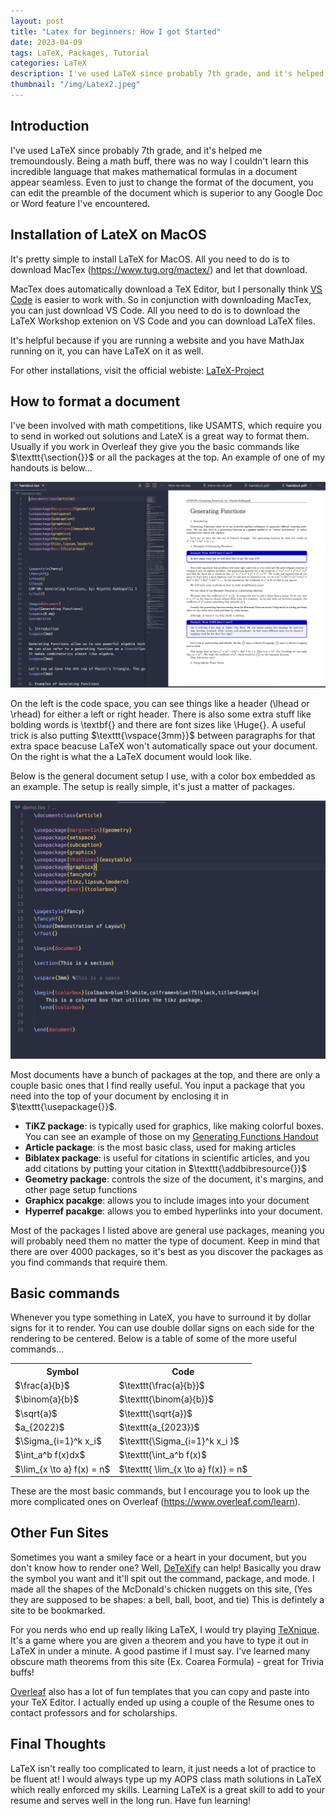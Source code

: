 ```yaml
---
layout: post
title: "Latex for beginners: How I got Started"
date: 2023-04-09
tags: LaTeX, Packages, Tutorial
categories: LaTeX
description: I've used LaTeX since probably 7th grade, and it's helped me tremoundously. Being a math buff, there was no way I couldn't learn this incredible language that makes mathematical formulas in a document appear seamless. Even to just to change the format of the document, you can edit the preamble of the document which is superior to any Google Doc or Word feature I've encountered...
thumbnail: "/img/Latex2.jpeg"
---
```


## Introduction

I've used LaTeX since probably 7th grade, and it's helped me tremoundously. Being a math buff, there was no way I couldn't learn this incredible language that makes mathematical formulas in a document appear seamless. Even to just to change the format of the document, you can edit the preamble of the document which is superior to any Google Doc or Word feature I've encountered. 

## Installation of LateX on MacOS

It's pretty simple to install LaTeX for MacOS. All you need to do is to download MacTex (<a href="url">https://www.tug.org/mactex/</a>) and let that download. 

MacTex does automatically download a TeX Editor, but I personally think [VS Code](https://code.visualstudio.com) is easier to work with. So in conjunction with downloading MacTex, you can just download VS Code. All you need to do is to download the LaTeX Workshop extenion on VS Code and you can download LaTeX files. 

It's helpful because if you are running a website and you have MathJax running on it, you can have LaTeX on it as well. 

For other installations, visit the official webiste: [LaTeX-Project](https://www.latex-project.org/get/)


## How to format a document 

I've been involved with math competitions, like USAMTS, which require you to send in worked out solutions and LateX is a great way to format them. Usually if you work in Overleaf they give you the basic commands like $\texttt{\section{}}$ or all the packages at the top. An example of one of my handouts is below... 

<img class="large" src="/img/visual.png">

On the left is the code space, you can see things like a header (\lhead or \rhead) for either a left or right header. There is also some extra stuff like bolding words is \textbf{} and there are font sizes like \Huge{}. A useful trick is also putting $\texttt{\vspace{3mm}}$ between paragraphs for that extra space beacuse LaTeX won't automatically space out your document. On the right is what the a LaTeX document would look like. 

Below is the general document setup I use, with a color box embedded as an example. The setup is really simple, it's just a matter of packages. 


<img class="large" src="/img/demo.png">

Most documents have a bunch of packages at the top, and there are only a couple basic ones that I find really useful. You input a package that you need into the top of your document by enclosing it in $\texttt{\usepackage{}}$. 

- <b>TiKZ package</b>: is typically used for graphics, like making colorful boxes. You can see an example of those on my [Generating Functions Handout](https://niyathikukkapalli.com/math/handout.pdf)
-  <b>Article package</b>: is the most basic class, used for making articles 
-  <b>Biblatex package</b>: is useful for citations in scientific articles, and you add citations by putting your citation in $\texttt{\addbibresource{}}$
- <b>Geometry package</b>: controls the size of the document, it's margins, and other page setup functions
- <b>Graphicx pacakge</b>: allows you to include images into your document
- <b>Hyperref pacakge</b>: allows you to embed hyperlinks into your document.

Most of the packages I listed above are general use packages, meaning you will probably need them no matter the type of document. Keep in mind that there are over 4000 packages, so it's best as you discover the packages as you find commands that require them. 

## Basic commands 

Whenever you type something in LateX, you have to surround it by dollar signs for it to render. You can use double dollar signs on each side for the rendering to be centered. Below is a table of some of the more useful commands... 

<table>
  <tr>
    <th>Symbol</th> 
    <th>Code</th>
  </tr>
  <tr>
    <td>$\frac{a}{b}$</td> 
    <td>$\texttt{\frac{a}{b}}$</td>
  </tr>
  <tr>
    <td>$\binom{a}{b}$</td> 
    <td>$\texttt{\binom{a}{b}}$</td>
  </tr>
  <tr>
    <td>$\sqrt{a}$</td> 
    <td>$\texttt{\sqrt{a}}$ </td>
  </tr>
  <tr>
    <td>$a_{2022}$</td> 
    <td>$\texttt{a_{2023}}$</td>
  </tr>
  <tr>
    <td>$\Sigma_{i=1}^k x_i$</td> 
    <td>$\texttt{\Sigma_{i=1}^k x_i }$</td>
  </tr>
  <tr>
    <td>$\int_a^b f(x)dx$</td> 
    <td>$\texttt{\int_a^b f(x)$</td>
  </tr>
  <tr>
    <td>$\lim_{x \to a} f(x) = n$</td> 
    <td>$\texttt{ \lim_{x \to a} f(x)} = n$</td>
  </tr>
</table>

These are the most basic commands, but I encourage you to look up the more complicated ones on Overleaf (<a href="url">https://www.overleaf.com/learn</a>).

## Other Fun Sites 

Sometimes you want a smiley face or a heart in your document, but you don't know how to render one? Well, [DeTeXify](https://detexify.kirelabs.org/classify.html/) can help! Basically you draw the symbol you want and it'll spit out the command, package, and mode. I made all the shapes of the McDonald's chicken nuggets on this site, (Yes they are supposed to be shapes: a bell, ball, boot, and tie) This is defintely a site to be bookmarked. 

For you nerds who end up really liking LaTeX, I would try playing [TeXnique](https://texnique.xyz). It's a game where you are given a theorem and you have to type it out in LaTeX in under a minute. A good pastime if I must say. I've learned many obscure math theorems from this site (Ex. Coarea Formula) - great for Trivia buffs! 

[Overleaf](https://www.overleaf.com/latex/templates) also has a lot of fun templates that you can copy and paste into your TeX Editor. I actually ended up using a couple of the Resume ones to contact professors and for scholarships. 

## Final Thoughts

LaTeX isn't really too complicated to learn, it just needs a lot of practice to be fluent at! I would always type up my AOPS class math solutions in LaTeX which really enforced my skills. Learning LaTeX is a great skill to add to your resume and serves well in the long run. Have fun learning! 